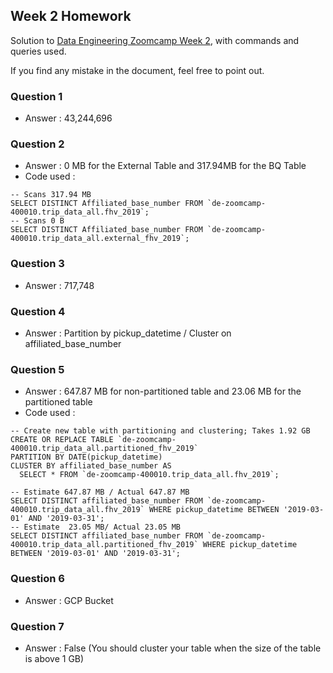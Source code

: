 ## Week 2 Homework
Solution to [Data Engineering Zoomcamp Week 2](https://github.com/DataTalksClub/data-engineering-zoomcamp/blob/main/cohorts/2023/week_2_workflow_orchestration/homework.md), with commands and queries used. 

If you find any mistake in the document, feel free to point out.

### Question 1
- Answer : 43,244,696

### Question 2
- Answer : 0 MB for the External Table and 317.94MB for the BQ Table
- Code used :
```
-- Scans 317.94 MB
SELECT DISTINCT Affiliated_base_number FROM `de-zoomcamp-400010.trip_data_all.fhv_2019`;
-- Scans 0 B
SELECT DISTINCT Affiliated_base_number FROM `de-zoomcamp-400010.trip_data_all.external_fhv_2019`;
```

### Question 3
- Answer : 717,748

### Question 4
- Answer : Partition by pickup_datetime / Cluster on affiliated_base_number

### Question 5
- Answer : 647.87 MB for non-partitioned table and 23.06 MB for the partitioned table
- Code used :
```
-- Create new table with partitioning and clustering; Takes 1.92 GB
CREATE OR REPLACE TABLE `de-zoomcamp-400010.trip_data_all.partitioned_fhv_2019`
PARTITION BY DATE(pickup_datetime)
CLUSTER BY affiliated_base_number AS
  SELECT * FROM `de-zoomcamp-400010.trip_data_all.fhv_2019`;

-- Estimate 647.87 MB / Actual 647.87 MB
SELECT DISTINCT affiliated_base_number FROM `de-zoomcamp-400010.trip_data_all.fhv_2019` WHERE pickup_datetime BETWEEN '2019-03-01' AND '2019-03-31';
-- Estimate  23.05 MB/ Actual 23.05 MB
SELECT DISTINCT affiliated_base_number FROM `de-zoomcamp-400010.trip_data_all.partitioned_fhv_2019` WHERE pickup_datetime BETWEEN '2019-03-01' AND '2019-03-31';
```

### Question 6
- Answer : GCP Bucket

### Question 7
- Answer : False (You should cluster your table when the size of the table is above 1 GB)
